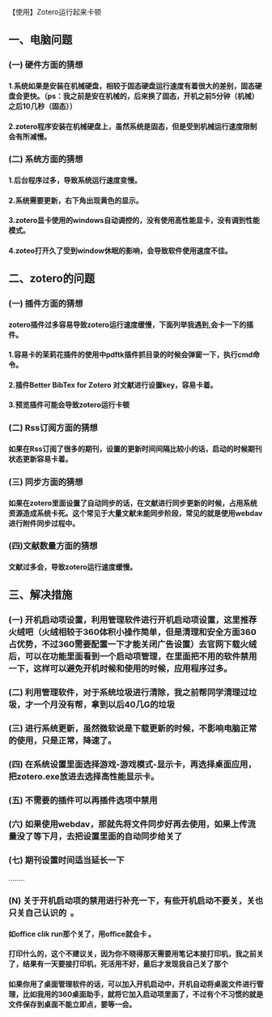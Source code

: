 【使用】Zotero运行起来卡顿

## 一、电脑问题

### (一) 硬件方面的猜想

#### 1.系统如果是安装在机械硬盘，相较于固态硬盘运行速度有着很大的差别，固态硬盘会更快。（ps：我之前是安在机械的，后来换了固态，开机之前5分钟（机械）之后10几秒（固态））

#### 2.zotero程序安装在机械硬盘上，虽然系统是固态，但是受到机械运行速度限制会有所减慢。

### (二) 系统方面的猜想

#### 1.后台程序过多，导致系统运行速度变慢。

#### 2.系统需要更新，右下角出现黄色的显示。

#### 3.zotero显卡使用的windows自动调控的，没有使用高性能显卡，没有调到性能模式。

#### 4.zoteo打开久了受到window休眠的影响，会导致软件使用速度不佳。

## 二、zotero的问题

### (一) 插件方面的猜想

#### zotero插件过多容易导致zotero运行速度缓慢，下面列举我遇到,会卡一下的插件。

#### 1.容易卡的茉莉花插件的使用中pdftk插件抓目录的时候会弹窗一下，执行cmd命令。

#### 2.插件Better BibTex for Zotero 对文献进行设置key，容易卡着。

#### 3.预览插件可能会导致zotero运行卡顿

### (二) Rss订阅方面的猜想

#### 如果在Rss订阅了很多的期刊，设置的更新时间间隔比较小的话，启动的时候期刊状态更新容易卡着。

### (三) 同步方面的猜想

#### 如果在zotero里面设置了自动同步的话，在文献进行同步更新的时候，占用系统资源造成系统卡死。这个常见于大量文献未能同步阶段，常见的就是使用webdav进行附件同步过程中。

### (四)文献数量方面的猜想

#### 文献过多会，导致zotero运行速度缓慢。

## 三、解决措施

### (一) 开机启动项设置，利用管理软件进行开机启动项设置，这里推荐火绒吧（火绒相较于360体积小操作简单，但是清理和安全方面360占优势，不过360需要配置一下才能关闭广告设置）去官网下载火绒后，可以在功能里面看到一个启动项管理，在里面把不用的软件禁用一下，这样可以避免开机时候和使用的时候，应用程序过多。

### (二) 利用管理软件，对于系统垃圾进行清除，我之前帮同学清理过垃圾，才一个月没有帮，拿到以后40几G的垃圾

### (三) 进行系统更新，虽然微软说是下载更新的时候，不影响电脑正常的使用，只是正常，降速了。

### (四) 在系统设置里面选择游戏-游戏模式-显示卡，再选择桌面应用，把zotero.exe放进去选择高性能显示卡。

### (五) 不需要的插件可以再插件选项中禁用

### (六) 如果使用webdav，那就先将文件同步好再去使用，如果上传流量没了等下月，去把设置里面的自动同步给关了

### (七) 期刊设置时间适当延长一下

........

### (N) 关于开机启动项的禁用进行补充一下，有些开机启动不要关，关也只关自己认识的  。

#### 如office clik run那个关了，用office就会卡 。

#### 打印什么的，这个不建议关，因为你不晓得那天需要用笔记本接打印机，我之前关了，结果有一天要接打印机，死活用不好，最后才发现我自己关了那个

#### 如果你用了桌面管理软件的话，可以加入开机启动中，开机自动将桌面文件进行管理，比如我用的360桌面助手，就将它加入启动项里面了，不过有个不习惯的就是文件保存到桌面不能立即点，要等一会。